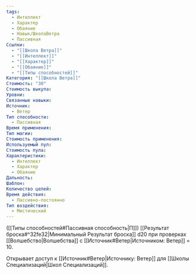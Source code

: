 ```yaml
---
tags:
  - Интеллект
  - Характер
  - Обаяние
  - Навык/ШколаВетра
  - Пассивная
Ссылки:
  - "[[Школа Ветра]]"
  - "[[Интеллект]]"
  - "[[Характер]]"
  - "[[Обаяние]]"
  - "[[Типы способностей]]"
Категория: "[[Школа Ветра]]"
Стоимость: "30"
Стоимость выкупа: 
Уровни: 
Связанные навыки: 
Источник:
  - Ветер
Тип способности:
  - Пассивная
Время применения: 
Тип магии: 
Стоимость применения: 
Используемый пул: 
Стоимость пула: 
Характеристики:
  - Интеллект
  - Характер
  - Обаяние
Дальность: 
Шаблон: 
Количество целей: 
Время действия:
  - Пассивно-постоянно
Тип воздействия:
  - Мистический
---
```

([[Типы способностей#Пассивная способность|П]]) [[Результат броска#^32fe32|Минимальный Результат броска]] d20 при проверках [[Волшебство|Волшебства]] с [[Источник#Ветер|Источником: Ветер]] = 10. 

Открывает доступ к [[Источник#Ветер|Источнику: Ветер]] для [[Школы Специализаций|Школ Специализаций]]. 
